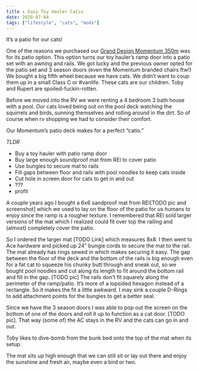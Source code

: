 ```yaml
---
title : Easy Toy Hauler Catio
date: 2020-07-04
tags: ["lifestyle", "cats", "mods"]
---
```


It’s a patio for our cats!

One of the reasons we purchased our [Grand Design Momentum 350m](https://www.granddesignrv.com/showroom/2018/toy-hauler/momentum/floorplans/350m) was for its patio option. This option turns our toy hauler’s ramp door into a patio set with an awning and rails. We got lucky and the previous owner opted for the patio set and 3 season doors (even the Momentum branded chairs ftw!) We bought a big fifth wheel because we have cats. We didn’t want to coup them up in a small Class C or \#vanlife. These cats are our children. Toby and Rupert are spoiled-fuckin-rotten. 

Before we moved into the RV we were renting a 4 bedroom 3 bath house with a pool. Our cats loved being out on the pool deck watching the squirrels and birds, sunning themselves and rolling around in the dirt. So of course when rv shopping we had to consider their comfort. 

Our Momentum’s patio deck makes for a perfect “catio.” 

*TLDR* 
* Buy a toy hauler with patio ramp door
* Buy large enough soundproof mat from REI to cover patio
* Use bungies to secure mat to rails
* Fill gaps between floor and rails with pool noodles to keep cats inside
* Cut hole in screen door for cats to get in and out
* ???
* profit

A couple years ago I bought a 6x6 sandproof mat from REI[TODO pic and screenshot] which we used to lay on the floor of the patio for us humans to enjoy since the ramp is a rougher texture. I remembered that REI sold larger versions of the mat which I realized could fit over top the railing and (almost) completely cover the patio. 


So I ordered the larger mat [TODO Link] which measures 8x8. I then went to Ace hardware and picked up 24” bungie cords to secure the mat to the rail. The mat already has rings sewed in which makes securing it easy.
The gap between the floor of the deck and the bottom of the rails is big enough even for a fat cat to squeeze his chunky butt through and sneak out, so we bought pool noodles and cut along its length to fit around the bottom rail and fill in the gap. [TODO pic]
The rails don’t fit squarely along the perimeter of the ramp/patio. It’s more of a lopsided hexagon instead of a rectangle. So it makes the fit a little awkward. I may sink a couple D-Rings to add attachment points for the bungies to get a better seal.

Since we have the 3 season doors I was able to pop out the screen on the bottom of one of the doors and roll it up to function as a cat door. [TODO  pic]. That way (some of) the AC stays in the RV and the cats can go in and out. 

Toby likes to dive-bomb from the bunk bed onto the top of the mat when its setup.

The mat sits up high enough that we can still sit or lay out there and enjoy the sunshine and fresh air, maybe even a bird or two.


